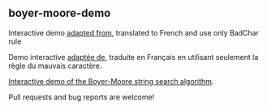 ## boyer-moore-demo

Interactive demo [adapted from](https://github.com/dwnusbaum/boyer-moore-demo), translated to French
and use only BadChar rule

Demo interactive [adaptée de](https://github.com/dwnusbaum/boyer-moore-demo), traduite en Français
en utilisant seulement la règle du mauvais caractère.

[Interactive demo of the Boyer-Moore string search algorithm](https://roza.github.io/boyer-moore-demo/).

Pull requests and bug reports are welcome!

